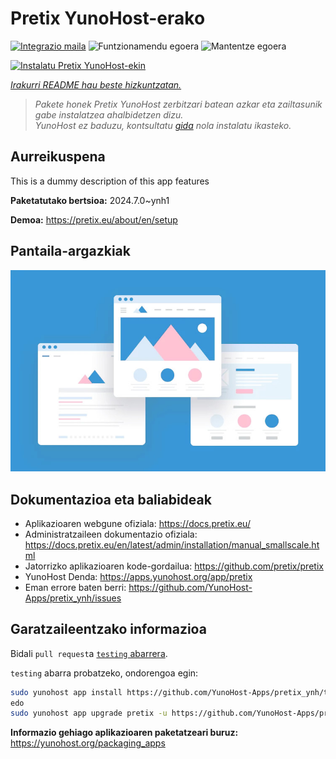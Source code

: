<!--
Ohart ongi: README hau automatikoki sortu da <https://github.com/YunoHost/apps/tree/master/tools/readme_generator>ri esker
EZ editatu eskuz.
-->

# Pretix YunoHost-erako

[![Integrazio maila](https://dash.yunohost.org/integration/pretix.svg)](https://ci-apps.yunohost.org/ci/apps/pretix/) ![Funtzionamendu egoera](https://ci-apps.yunohost.org/ci/badges/pretix.status.svg) ![Mantentze egoera](https://ci-apps.yunohost.org/ci/badges/pretix.maintain.svg)

[![Instalatu Pretix YunoHost-ekin](https://install-app.yunohost.org/install-with-yunohost.svg)](https://install-app.yunohost.org/?app=pretix)

*[Irakurri README hau beste hizkuntzatan.](./ALL_README.md)*

> *Pakete honek Pretix YunoHost zerbitzari batean azkar eta zailtasunik gabe instalatzea ahalbidetzen dizu.*  
> *YunoHost ez baduzu, kontsultatu [gida](https://yunohost.org/install) nola instalatu ikasteko.*

## Aurreikuspena

This is a dummy description of this app features


**Paketatutako bertsioa:** 2024.7.0~ynh1

**Demoa:** <https://pretix.eu/about/en/setup>

## Pantaila-argazkiak

![Pretix(r)en pantaila-argazkia](./doc/screenshots/example.jpg)

## Dokumentazioa eta baliabideak

- Aplikazioaren webgune ofiziala: <https://docs.pretix.eu/>
- Administratzaileen dokumentazio ofiziala: <https://docs.pretix.eu/en/latest/admin/installation/manual_smallscale.html>
- Jatorrizko aplikazioaren kode-gordailua: <https://github.com/pretix/pretix>
- YunoHost Denda: <https://apps.yunohost.org/app/pretix>
- Eman errore baten berri: <https://github.com/YunoHost-Apps/pretix_ynh/issues>

## Garatzaileentzako informazioa

Bidali `pull request`a [`testing` abarrera](https://github.com/YunoHost-Apps/pretix_ynh/tree/testing).

`testing` abarra probatzeko, ondorengoa egin:

```bash
sudo yunohost app install https://github.com/YunoHost-Apps/pretix_ynh/tree/testing --debug
edo
sudo yunohost app upgrade pretix -u https://github.com/YunoHost-Apps/pretix_ynh/tree/testing --debug
```

**Informazio gehiago aplikazioaren paketatzeari buruz:** <https://yunohost.org/packaging_apps>
